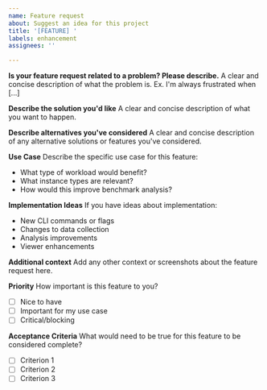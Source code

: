 ```yaml
---
name: Feature request
about: Suggest an idea for this project
title: '[FEATURE] '
labels: enhancement
assignees: ''

---
```


**Is your feature request related to a problem? Please describe.**
A clear and concise description of what the problem is. Ex. I'm always frustrated when [...]

**Describe the solution you'd like**
A clear and concise description of what you want to happen.

**Describe alternatives you've considered**
A clear and concise description of any alternative solutions or features you've considered.

**Use Case**
Describe the specific use case for this feature:
- What type of workload would benefit?
- What instance types are relevant?
- How would this improve benchmark analysis?

**Implementation Ideas**
If you have ideas about implementation:
- New CLI commands or flags
- Changes to data collection
- Analysis improvements
- Viewer enhancements

**Additional context**
Add any other context or screenshots about the feature request here.

**Priority**
How important is this feature to you?
- [ ] Nice to have
- [ ] Important for my use case
- [ ] Critical/blocking

**Acceptance Criteria**
What would need to be true for this feature to be considered complete?
- [ ] Criterion 1
- [ ] Criterion 2
- [ ] Criterion 3